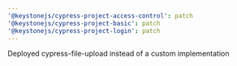 ```yaml
---
'@keystonejs/cypress-project-access-control': patch
'@keystonejs/cypress-project-basic': patch
'@keystonejs/cypress-project-login': patch
---
```


Deployed cypress-file-upload instead of a custom implementation
